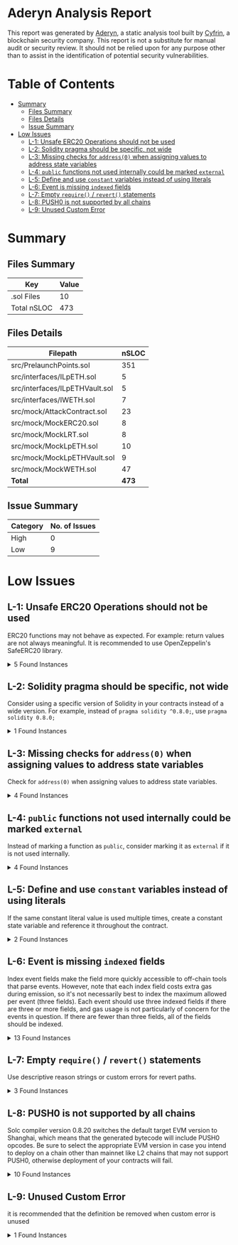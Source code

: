 # Aderyn Analysis Report

This report was generated by [Aderyn](https://github.com/Cyfrin/aderyn), a static analysis tool built by [Cyfrin](https://cyfrin.io), a blockchain security company. This report is not a substitute for manual audit or security review. It should not be relied upon for any purpose other than to assist in the identification of potential security vulnerabilities.
# Table of Contents

- [Summary](#summary)
  - [Files Summary](#files-summary)
  - [Files Details](#files-details)
  - [Issue Summary](#issue-summary)
- [Low Issues](#low-issues)
  - [L-1: Unsafe ERC20 Operations should not be used](#l-1-unsafe-erc20-operations-should-not-be-used)
  - [L-2: Solidity pragma should be specific, not wide](#l-2-solidity-pragma-should-be-specific-not-wide)
  - [L-3: Missing checks for `address(0)` when assigning values to address state variables](#l-3-missing-checks-for-address0-when-assigning-values-to-address-state-variables)
  - [L-4: `public` functions not used internally could be marked `external`](#l-4-public-functions-not-used-internally-could-be-marked-external)
  - [L-5: Define and use `constant` variables instead of using literals](#l-5-define-and-use-constant-variables-instead-of-using-literals)
  - [L-6: Event is missing `indexed` fields](#l-6-event-is-missing-indexed-fields)
  - [L-7: Empty `require()` / `revert()` statements](#l-7-empty-require--revert-statements)
  - [L-8: PUSH0 is not supported by all chains](#l-8-push0-is-not-supported-by-all-chains)
  - [L-9: Unused Custom Error](#l-9-unused-custom-error)


# Summary

## Files Summary

| Key | Value |
| --- | --- |
| .sol Files | 10 |
| Total nSLOC | 473 |


## Files Details

| Filepath | nSLOC |
| --- | --- |
| src/PrelaunchPoints.sol | 351 |
| src/interfaces/ILpETH.sol | 5 |
| src/interfaces/ILpETHVault.sol | 5 |
| src/interfaces/IWETH.sol | 7 |
| src/mock/AttackContract.sol | 23 |
| src/mock/MockERC20.sol | 8 |
| src/mock/MockLRT.sol | 8 |
| src/mock/MockLpETH.sol | 10 |
| src/mock/MockLpETHVault.sol | 9 |
| src/mock/MockWETH.sol | 47 |
| **Total** | **473** |


## Issue Summary

| Category | No. of Issues |
| --- | --- |
| High | 0 |
| Low | 9 |


# Low Issues

## L-1: Unsafe ERC20 Operations should not be used

ERC20 functions may not behave as expected. For example: return values are not always meaningful. It is recommended to use OpenZeppelin's SafeERC20 library.

<details><summary>5 Found Instances</summary>


- Found in src/PrelaunchPoints.sol [Line: 251](src/PrelaunchPoints.sol#L251)

	```solidity
	        lpETH.approve(address(lpETHVault), claimedAmount);
	```

- Found in src/PrelaunchPoints.sol [Line: 294](src/PrelaunchPoints.sol#L294)

	```solidity
	            WETH.approve(address(lpETH), claimedAmount);
	```

- Found in src/PrelaunchPoints.sol [Line: 342](src/PrelaunchPoints.sol#L342)

	```solidity
	        WETH.approve(address(lpETH), totalSupply);
	```

- Found in src/PrelaunchPoints.sol [Line: 534](src/PrelaunchPoints.sol#L534)

	```solidity
	        if (!_sellToken.approve(exchangeProxy, _amount)) {
	```

- Found in src/mock/MockWETH.sol [Line: 43](src/mock/MockWETH.sol#L43)

	```solidity
	        payable(msg.sender).transfer(wad);
	```

</details>



## L-2: Solidity pragma should be specific, not wide

Consider using a specific version of Solidity in your contracts instead of a wide version. For example, instead of `pragma solidity ^0.8.0;`, use `pragma solidity 0.8.0;`

<details><summary>1 Found Instances</summary>


- Found in src/interfaces/IWETH.sol [Line: 2](src/interfaces/IWETH.sol#L2)

	```solidity
	pragma solidity >=0.5.0;
	```

</details>



## L-3: Missing checks for `address(0)` when assigning values to address state variables

Check for `address(0)` when assigning values to address state variables.

<details><summary>4 Found Instances</summary>


- Found in src/PrelaunchPoints.sol [Line: 359](src/PrelaunchPoints.sol#L359)

	```solidity
	        proposedOwner = _owner;
	```

- Found in src/PrelaunchPoints.sol [Line: 390](src/PrelaunchPoints.sol#L390)

	```solidity
	        lpETH = ILpETH(_loopAddress);
	```

- Found in src/PrelaunchPoints.sol [Line: 391](src/PrelaunchPoints.sol#L391)

	```solidity
	        lpETHVault = ILpETHVault(_vaultAddress);
	```

- Found in src/mock/AttackContract.sol [Line: 12](src/mock/AttackContract.sol#L12)

	```solidity
	        prelaunchPoints = _prelaunchPoints;
	```

</details>



## L-4: `public` functions not used internally could be marked `external`

Instead of marking a function as `public`, consider marking it as `external` if it is not used internally.

<details><summary>4 Found Instances</summary>


- Found in src/mock/MockWETH.sol [Line: 40](src/mock/MockWETH.sol#L40)

	```solidity
	    function withdraw(uint256 wad) public {
	```

- Found in src/mock/MockWETH.sol [Line: 47](src/mock/MockWETH.sol#L47)

	```solidity
	    function totalSupply() public view returns (uint256) {
	```

- Found in src/mock/MockWETH.sol [Line: 51](src/mock/MockWETH.sol#L51)

	```solidity
	    function approve(address guy, uint256 wad) public returns (bool) {
	```

- Found in src/mock/MockWETH.sol [Line: 57](src/mock/MockWETH.sol#L57)

	```solidity
	    function transfer(address dst, uint256 wad) public returns (bool) {
	```

</details>



## L-5: Define and use `constant` variables instead of using literals

If the same constant literal value is used multiple times, create a constant state variable and reference it throughout the contract.

<details><summary>2 Found Instances</summary>


- Found in src/mock/AttackContract.sol [Line: 20](src/mock/AttackContract.sol#L20)

	```solidity
	        prelaunchPoints.claim(ETH, 100, PrelaunchPoints.Exchange.UniswapV3, emptydata);
	```

- Found in src/mock/AttackContract.sol [Line: 27](src/mock/AttackContract.sol#L27)

	```solidity
	            prelaunchPoints.claim(ETH, 100, PrelaunchPoints.Exchange.UniswapV3, emptydata);
	```

</details>



## L-6: Event is missing `indexed` fields

Index event fields make the field more quickly accessible to off-chain tools that parse events. However, note that each index field costs extra gas during emission, so it's not necessarily best to index the maximum allowed per event (three fields). Each event should use three indexed fields if there are three or more fields, and gas usage is not particularly of concern for the events in question. If there are fewer than three fields, all of the fields should be indexed.

<details><summary>13 Found Instances</summary>


- Found in src/PrelaunchPoints.sol [Line: 58](src/PrelaunchPoints.sol#L58)

	```solidity
	    event StakedVault(address indexed user, uint256 amount, uint256 typeIndex);
	```

- Found in src/PrelaunchPoints.sol [Line: 59](src/PrelaunchPoints.sol#L59)

	```solidity
	    event Converted(uint256 amountETH, uint256 amountlpETH);
	```

- Found in src/PrelaunchPoints.sol [Line: 60](src/PrelaunchPoints.sol#L60)

	```solidity
	    event Withdrawn(address indexed user, address indexed token, uint256 amount);
	```

- Found in src/PrelaunchPoints.sol [Line: 61](src/PrelaunchPoints.sol#L61)

	```solidity
	    event Claimed(address indexed user, address indexed token, uint256 reward);
	```

- Found in src/PrelaunchPoints.sol [Line: 62](src/PrelaunchPoints.sol#L62)

	```solidity
	    event Recovered(address token, uint256 amount);
	```

- Found in src/PrelaunchPoints.sol [Line: 63](src/PrelaunchPoints.sol#L63)

	```solidity
	    event OwnerProposed(address newOwner);
	```

- Found in src/PrelaunchPoints.sol [Line: 64](src/PrelaunchPoints.sol#L64)

	```solidity
	    event OwnerUpdated(address newOwner);
	```

- Found in src/PrelaunchPoints.sol [Line: 65](src/PrelaunchPoints.sol#L65)

	```solidity
	    event LoopAddressesUpdated(address loopAddress, address vaultAddress);
	```

- Found in src/PrelaunchPoints.sol [Line: 66](src/PrelaunchPoints.sol#L66)

	```solidity
	    event SwappedTokens(address sellToken, uint256 sellAmount, uint256 buyETHAmount);
	```

- Found in src/mock/MockWETH.sol [Line: 23](src/mock/MockWETH.sol#L23)

	```solidity
	    event Approval(address indexed src, address indexed guy, uint256 wad);
	```

- Found in src/mock/MockWETH.sol [Line: 24](src/mock/MockWETH.sol#L24)

	```solidity
	    event Transfer(address indexed src, address indexed dst, uint256 wad);
	```

- Found in src/mock/MockWETH.sol [Line: 25](src/mock/MockWETH.sol#L25)

	```solidity
	    event Deposit(address indexed dst, uint256 wad);
	```

- Found in src/mock/MockWETH.sol [Line: 26](src/mock/MockWETH.sol#L26)

	```solidity
	    event Withdrawal(address indexed src, uint256 wad);
	```

</details>



## L-7: Empty `require()` / `revert()` statements

Use descriptive reason strings or custom errors for revert paths.

<details><summary>3 Found Instances</summary>


- Found in src/mock/MockWETH.sol [Line: 41](src/mock/MockWETH.sol#L41)

	```solidity
	        require(balanceOf[msg.sender] >= wad);
	```

- Found in src/mock/MockWETH.sol [Line: 62](src/mock/MockWETH.sol#L62)

	```solidity
	        require(balanceOf[src] >= wad);
	```

- Found in src/mock/MockWETH.sol [Line: 65](src/mock/MockWETH.sol#L65)

	```solidity
	            require(allowance[src][msg.sender] >= wad);
	```

</details>



## L-8: PUSH0 is not supported by all chains

Solc compiler version 0.8.20 switches the default target EVM version to Shanghai, which means that the generated bytecode will include PUSH0 opcodes. Be sure to select the appropriate EVM version in case you intend to deploy on a chain other than mainnet like L2 chains that may not support PUSH0, otherwise deployment of your contracts will fail.

<details><summary>10 Found Instances</summary>


- Found in src/PrelaunchPoints.sol [Line: 2](src/PrelaunchPoints.sol#L2)

	```solidity
	pragma solidity 0.8.20;
	```

- Found in src/interfaces/ILpETH.sol [Line: 2](src/interfaces/ILpETH.sol#L2)

	```solidity
	pragma solidity 0.8.20;
	```

- Found in src/interfaces/ILpETHVault.sol [Line: 2](src/interfaces/ILpETHVault.sol#L2)

	```solidity
	pragma solidity 0.8.20;
	```

- Found in src/interfaces/IWETH.sol [Line: 2](src/interfaces/IWETH.sol#L2)

	```solidity
	pragma solidity >=0.5.0;
	```

- Found in src/mock/AttackContract.sol [Line: 2](src/mock/AttackContract.sol#L2)

	```solidity
	pragma solidity 0.8.20;
	```

- Found in src/mock/MockERC20.sol [Line: 2](src/mock/MockERC20.sol#L2)

	```solidity
	pragma solidity 0.8.20;
	```

- Found in src/mock/MockLRT.sol [Line: 2](src/mock/MockLRT.sol#L2)

	```solidity
	pragma solidity 0.8.20;
	```

- Found in src/mock/MockLpETH.sol [Line: 2](src/mock/MockLpETH.sol#L2)

	```solidity
	pragma solidity 0.8.20;
	```

- Found in src/mock/MockLpETHVault.sol [Line: 2](src/mock/MockLpETHVault.sol#L2)

	```solidity
	pragma solidity 0.8.20;
	```

- Found in src/mock/MockWETH.sol [Line: 16](src/mock/MockWETH.sol#L16)

	```solidity
	pragma solidity 0.8.20;
	```

</details>



## L-9: Unused Custom Error

it is recommended that the definition be removed when custom error is unused

<details><summary>1 Found Instances</summary>


- Found in src/PrelaunchPoints.sol [Line: 79](src/PrelaunchPoints.sol#L79)

	```solidity
	    error FailedToSendEther();
	```

</details>



